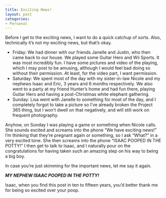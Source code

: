```yaml
---
title: Exciting News!
layout: post
categories:
- Personal
---
```

Before I get to the exciting news, I want to do a quick catchup of sorts. Also, technically it’s not *my* exciting news, but that’s okay.

*   Friday: We had dinner with our friends Janelle and Justin, who then came back to our house. We played some Guitar Hero and Wii Sports. It was most incredibly fun. I have some pictures and video of the playing, which I may post to be amusing, although I would feel bad doing so without their permission. At least, for the video part, I want permission.
*   Saturday: We spent most of the day with my sister-in-law Nicole and my nephews Isaac and Eric, 3 years and 6 months respectively. We also went to a party at my friend Hunter’s home and had fun there, playing Guitar Hero and having a post-Christmas white elephant gathering.
*   Sunday: Lisa went with Janelle to something for most of the day, and I completely forgot to take a picture so I’ve already broken the Project 365 thing, but I won’t dwell on that negatively, and will still work on frequent photography.

Anyhow, on Sunday I was playing a game or something when Nicole calls. She sounds excited and screams into the phone “We have exciting news!” I’m thinking that they’re pregnant again or something, so I ask “What?” in a very excited tone. She then screams into the phone “ISAAC POOPED IN THE POTTY!” I then get to talk to Isaac, and I naturally pour on the congratulations for having taken such an amazing step on his way to being a big boy.

In case you’re just skimming for the important news, let me say it again.

***MY NEPHEW ISAAC POOPED IN THE POTTY!***

Isaac, when you find this post in ten to fifteen years, you’d better thank me for being so excited over your poop.